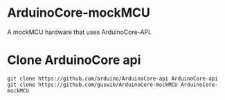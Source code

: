 # ArduinoCore-mockMCU
A mockMCU hardware that uses ArduinoCore-API.



# Clone ArduinoCore api

```
git clone https://github.com/arduino/ArduinoCore-api ArduinoCore-api
git clone https://github.com/guswib/ArduinoCore-mockMCU ArduinoCore-mockMCU


```